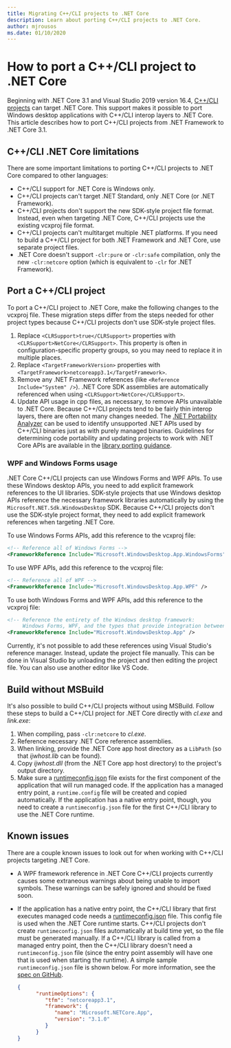```yaml
---
title: Migrating C++/CLI projects to .NET Core
description: Learn about porting C++/CLI projects to .NET Core.
author: mjrousos
ms.date: 01/10/2020
---
```


# How to port a C++/CLI project to .NET Core

Beginning with .NET Core 3.1 and Visual Studio 2019 version 16.4, [C++/CLI projects](/cpp/dotnet/dotnet-programming-with-cpp-cli-visual-cpp) can target .NET Core. This support makes it possible to port Windows desktop applications with C++/CLI interop layers to .NET Core. This article describes how to port C++/CLI projects from .NET Framework to .NET Core 3.1.

## C++/CLI .NET Core limitations

There are some important limitations to porting C++/CLI projects to .NET Core compared to other languages:

* C++/CLI support for .NET Core is Windows only.
* C++/CLI projects can't target .NET Standard, only .NET Core (or .NET Framework).
* C++/CLI projects don't support the new SDK-style project file format. Instead, even when targeting .NET Core, C++/CLI projects use the existing vcxproj file format.
* C++/CLI projects can't multitarget multiple .NET platforms. If you need to build a C++/CLI project for both .NET Framework and .NET Core, use separate project files.
* .NET Core doesn't support `-clr:pure` or `-clr:safe` compilation, only the new `-clr:netcore` option (which is equivalent to `-clr` for .NET Framework).

## Port a C++/CLI project

To port a C++/CLI project to .NET Core, make the following changes to the vcxproj file. These migration steps differ from the steps needed for other project types because C++/CLI projects don't use SDK-style project files.

1. Replace `<CLRSupport>true</CLRSupport>` properties with `<CLRSupport>NetCore</CLRSupport>`. This property is often in configuration-specific property groups, so you may need to replace it in multiple places.
2. Replace `<TargetFrameworkVersion>` properties with `<TargetFramework>netcoreapp3.1</TargetFramework>`.
3. Remove any .NET Framework references (like `<Reference Include="System" />`). .NET Core SDK assemblies are automatically referenced when using `<CLRSupport>NetCore</CLRSupport>`.
4. Update API usage in cpp files, as necessary, to remove APIs unavailable to .NET Core. Because C++/CLI projects tend to be fairly thin interop layers, there are often not many changes needed. The [.NET Portability Analyzer](../../standard/analyzers/portability-analyzer) can be used to identify unsupported .NET APIs used by C++/CLI binaries just as with purely managed binaries. Guidelines for determining code portability and updating projects to work with .NET Core APIs are available in the [library porting guidance](./libraries.md#determining-the-portability-of-your-code).

### WPF and Windows Forms usage

.NET Core C++/CLI projects can use Windows Forms and WPF APIs. To use these Windows desktop APIs, you need to add explicit framework references to the UI libraries. SDK-style projects that use Windows desktop APIs reference the necessary framework libraries automatically by using the `Microsoft.NET.Sdk.WindowsDesktop` SDK. Because C++/CLI projects don't use the SDK-style project format, they need to add explicit framework references when targeting .NET Core.

To use Windows Forms APIs, add this reference to the vcxproj file:

```xml
<!-- Reference all of Windows Forms -->
<FrameworkReference Include="Microsoft.WindowsDesktop.App.WindowsForms" />
```

To use WPF APIs, add this reference to the vcxproj file:

```xml
<!-- Reference all of WPF -->
<FrameworkReference Include="Microsoft.WindowsDesktop.App.WPF" />
```

To use both Windows Forms and WPF APIs, add this reference to the vcxproj file:

```xml
<!-- Reference the entirety of the Windows desktop framework:
     Windows Forms, WPF, and the types that provide integration between them -->
<FrameworkReference Include="Microsoft.WindowsDesktop.App" />
```

Currently, it's not possible to add these references using Visual Studio's reference manager. Instead, update the project file manually. This can be done in Visual Studio by unloading the project and then editing the project file. You can also use another editor like VS Code.

## Build without MSBuild

It's also possible to build C++/CLI projects without using MSBuild. Follow these steps to build a C++/CLI project for .NET Core directly with *cl.exe* and *link.exe*:

1. When compiling, pass `-clr:netcore` to *cl.exe*.
2. Reference necessary .NET Core reference assemblies.
3. When linking, provide the .NET Core app host directory as a `LibPath` (so that *ijwhost.lib* can be found).
4. Copy *ijwhost.dll* (from the .NET Core app host directory) to the project's output directory.
5. Make sure a [runtimeconfig.json](https://github.com/dotnet/cli/blob/master/Documentation/specs/runtime-configuration-file.md) file exists for the first component of the application that will run managed code. If the application has a managed entry point, a `runtime.config` file will be created and copied automatically. If the application has a native entry point, though, you need to create a `runtimeconfig.json` file for the first C++/CLI library to use the .NET Core runtime.

## Known issues

There are a couple known issues to look out for when working with C++/CLI projects targeting .NET Core.

* A WPF framework reference in .NET Core C++/CLI projects currently causes some extraneous warnings about being unable to import symbols. These warnings can be safely ignored and should be fixed soon.
* If the application has a native entry point, the C++/CLI library that first executes managed code needs a [runtimeconfig.json](https://github.com/dotnet/cli/blob/master/Documentation/specs/runtime-configuration-file.md) file. This config file is used when the .NET Core runtime starts. C++/CLI projects don't create `runtimeconfig.json` files automatically at build time yet, so the file must be generated manually. If a C++/CLI library is called from a managed entry point, then the C++/CLI library doesn't need a `runtimeconfig.json` file (since the entry point assembly will have one that is used when starting the runtime). A simple sample `runtimeconfig.json` file is shown below. For more information, see the [spec on GitHub](https://github.com/dotnet/cli/blob/master/Documentation/specs/runtime-configuration-file.md).

    ```json
    {
          "runtimeOptions": {
             "tfm": "netcoreapp3.1",
             "framework": {
                "name": "Microsoft.NETCore.App",
                "version": "3.1.0"
             }
          }
    }
    ```
